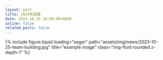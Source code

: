 ```yaml
---
layout: post
title: 2024年团建
date: 2024-10-25 10:00:00+0800
inline: false
related_posts: false
---
```


{% include figure.liquid loading="eager" path="assets/img/news/2023-10-25-team-building.jpg" title="example image" class="img-fluid rounded z-depth-1" %}
